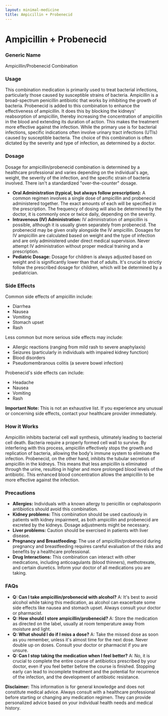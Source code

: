 ```yaml
---
layout: minimal-medicine
title: Ampicillin + Probenecid
---
```


# Ampicillin + Probenecid
### Generic Name
Ampicillin/Probenecid Combination

### Usage
This combination medication is primarily used to treat bacterial infections, particularly those caused by susceptible strains of bacteria.  Ampicillin is a broad-spectrum penicillin antibiotic that works by inhibiting the growth of bacteria. Probenecid is added to this combination to enhance the effectiveness of ampicillin. It does this by blocking the kidneys' reabsorption of ampicillin, thereby increasing the concentration of ampicillin in the blood and extending its duration of action.  This makes the treatment more effective against the infection.  While the primary use is for bacterial infections, specific indications often involve urinary tract infections (UTIs) caused by susceptible bacteria.  The choice of this combination is often dictated by the severity and type of infection, as determined by a doctor.


### Dosage
Dosage for ampicillin/probenecid combination is determined by a healthcare professional and varies depending on the individual's age, weight, the severity of the infection, and the specific strain of bacteria involved.  There isn't a standardized "over-the-counter" dosage.

* **Oral Administration (typical, but always follow prescription):**  A common regimen involves a single dose of ampicillin and probenecid administered together.  The exact amounts of each will be specified in the prescription.  The frequency of dosing will also be determined by the doctor, it is commonly once or twice daily, depending on the severity.
* **Intravenous (IV) Administration:** IV administration of ampicillin is possible, although it is usually given separately from probenecid.  The probenecid may be given orally alongside the IV ampicillin. Dosages for IV ampicillin are calculated based on weight and the type of infection and are only administered under direct medical supervision.  Never attempt IV administration without proper medical training and a prescription.
* **Pediatric Dosage:**  Dosage for children is always adjusted based on weight and is significantly lower than that of adults.  It's crucial to strictly follow the prescribed dosage for children, which will be determined by a pediatrician.


### Side Effects
Common side effects of ampicillin include:

* Diarrhea
* Nausea
* Vomiting
* Stomach upset
* Rash

Less common but more serious side effects may include:

* Allergic reactions (ranging from mild rash to severe anaphylaxis)
* Seizures (particularly in individuals with impaired kidney function)
* Blood disorders
* Pseudomembranous colitis (a severe bowel infection)


Probenecid's side effects can include:

* Headache
* Nausea
* Vomiting
* Rash

**Important Note:** This is not an exhaustive list. If you experience any unusual or concerning side effects, contact your healthcare provider immediately.

### How it Works
Ampicillin inhibits bacterial cell wall synthesis, ultimately leading to bacterial cell death.  Bacteria require a properly formed cell wall to survive. By interfering with this process, ampicillin effectively stops the growth and replication of bacteria, allowing the body's immune system to eliminate the infection.  Probenecid, on the other hand, inhibits the tubular secretion of ampicillin in the kidneys. This means that less ampicillin is eliminated through the urine, resulting in higher and more prolonged blood levels of the antibiotic. This enhanced blood concentration allows the ampicillin to be more effective against the infection.

### Precautions
* **Allergies:** Individuals with a known allergy to penicillin or cephalosporin antibiotics should avoid this combination.  
* **Kidney problems:** This combination should be used cautiously in patients with kidney impairment, as both ampicillin and probenecid are excreted by the kidneys. Dosage adjustments might be necessary.
* **Liver problems:** Caution should be exercised in patients with liver disease.
* **Pregnancy and Breastfeeding:** The use of ampicillin/probenecid during pregnancy and breastfeeding requires careful evaluation of the risks and benefits by a healthcare professional.
* **Drug Interactions:** This combination can interact with other medications, including anticoagulants (blood thinners), methotrexate, and certain diuretics. Inform your doctor of all medications you are taking.


### FAQs

* **Q: Can I take ampicillin/probenecid with alcohol?** A: It's best to avoid alcohol while taking this medication, as alcohol can exacerbate some side effects like nausea and stomach upset.  Always consult your doctor or pharmacist.
* **Q: How should I store ampicillin/probenecid?** A: Store the medication as directed on the label, usually at room temperature away from moisture and light.
* **Q: What should I do if I miss a dose?** A: Take the missed dose as soon as you remember, unless it's almost time for the next dose.  Never double up on doses.  Consult your doctor or pharmacist if you are unsure.
* **Q: Can I stop taking the medication when I feel better?** A: No, it is crucial to complete the entire course of antibiotics prescribed by your doctor, even if you feel better before the course is finished.  Stopping early can lead to incomplete treatment and the potential for recurrence of the infection, and the development of antibiotic resistance.


**Disclaimer:** This information is for general knowledge and does not constitute medical advice. Always consult with a healthcare professional before starting or changing any medication regimen.  They can provide personalized advice based on your individual health needs and medical history.
